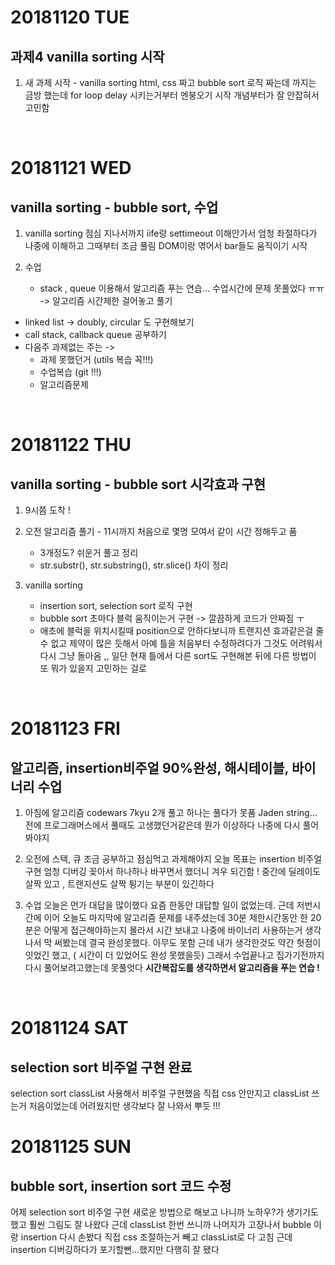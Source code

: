 # 20181120 TUE
## 과제4 vanilla sorting 시작

1. 새 과제 시작 - vanilla sorting
html, css 짜고 bubble sort 로직 짜는데 까지는 금방 했는데 for loop delay 시키는거부터 멘붕오기 시작
개념부터가 잘 안잡혀서 고민함
<br />


# 20181121 WED
## vanilla sorting - bubble sort, 수업

1. vanilla sorting
점심 지나서까지 iife랑 settimeout 이해안가서 엄청 좌절하다가 나중에 이해하고 그때부터 조금 풀림
DOM이랑 엮어서 bar들도 움직이기 시작

2. 수업
    - stack , queue 이용해서 알고리즘 푸는 연습...
수업시간에 문제 못풀었다 ㅠㅠ -> 알고리즘 시간제한 걸어놓고 풀기

- linked list -> doubly, circular 도 구현해보기
- call stack, callback queue 공부하기
- 다음주 과제없는 주는 ->
  - 과제 못했던거 (utils 복습 꼭!!!)
  - 수업복습 (git !!!)
  - 알고리즘문제
<br />


# 20181122 THU
## vanilla sorting - bubble sort 시각효과 구현

1. 9시쯤 도착 ! 

2. 오전 알고리즘 풀기 - 11시까지 
처음으로 몇명 모여서 같이 시간 정해두고 품
    - 3개정도? 쉬운거 풀고 정리 
    - str.substr(), str.substring(), str.slice() 차이 정리 

3. vanilla sorting
    - insertion sort, selection sort 로직 구현 
    - bubble sort 초마다 블럭 움직이는거 구현 -> 깔끔하게 코드가 안짜짐 ㅜ
    - 애초에 블럭을 위치시킬때 position으로 안하다보니까 트랜지션 효과같은걸 줄 수 없고 제약이 많은 듯해서 아예 틀을 처음부터 수정하려다가 그것도 어려워서 다시 그냥 돌아옴 ,, 일단 현재 틀에서 다른 sort도 구현해본 뒤에 다른 방법이 또 뭐가 있을지 고민하는 걸로
<br />


# 20181123 FRI
## 알고리즘, insertion비주얼 90%완성, 해시테이블, 바이너리 수업

1. 아침에 알고리즘 codewars 7kyu 2개 풀고 하나는 풀다가 못품 Jaden string...
전에 프로그래머스에서 풀때도 고생했던거같은데 뭔가 이상하다 나중에 다시 풀어봐야지

2. 오전에 스택, 큐 조금 공부하고 점심먹고 과제해야지 
오늘 목표는 insertion 비주얼 구현
엄청 디버깅 꽂아서 하나하나 바꾸면서 했더니 겨우 되긴함 ! 
중간에 딜레이도 살짝 있고 , 트랜지션도 살짝 튕기는 부분이 있긴하다 

3. 수업 
오늘은 먼가 대답을 많이했다 요즘 한동안 대답할 일이 없었는데.
근데 저번시간에 이어 오늘도 마지막에 알고리즘 문제를 내주셨는데 30분 제한시간동안 한 20분은 어떻게 접근해야하는지 몰라서 시간 보내고 나중에 바이너리 사용하는거 생각나서 막 써봤는데 결국 완성못했다. 아무도 못함 
근데 내가 생각한것도 약간 헛점이 잇었긴 했고, ( 시간이 더 있었어도 완성 못했을듯)
그래서 수업끝나고 집가기전까지 다시 풀어보려고했는데 못풀엇다 
**시간복잡도를 생각하면서 알고리즘을 푸는 연습 !**
<br />


# 20181124 SAT
## selection sort 비주얼 구현 완료

selection sort 
classList 사용해서 비주얼 구현했음 
직접 css 안만지고 classList 쓰는거 처음이었는데 
어려웠지만 생각보다 잘 나와서 뿌듯 !!!
<br />


# 20181125 SUN
## bubble sort, insertion sort 코드 수정

어제 selection sort 비주얼 구현 
새로운 방법으로 해보고 나니까 노하우?가 생기기도 했고 훨씬 그림도 잘 나왔다
근데 classList 한번 쓰니까 나머지가 고장나서 bubble 이랑 insertion 다시 손봤다 
직접 css 조절하는거 빼고 classList로 다 고침 
근데 insertion 디버깅하다가 포기할뻔...했지만 다행히 잘 됐다
